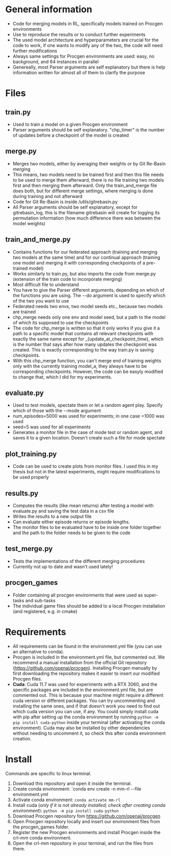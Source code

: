 # General information
- Code for merging models in RL, specifically models trained on Procgen environments
- Use to reproduce the results or to conduct further experiments
- The used model architecture and hyperparameters are crucial for the code to work, if one wants to modify any of the two, the code will need further modifications
- Always same settings for Procgen environments are used: easy, no background, and 64 instances in parallel
- Genereally, most Parser arguments are self explanatory but there is help information written for almost all of them to clarify the purpose

# Files
## train.py
- Used to train a model on a given Procgen environment
- Parser arguments should be self explanatory. "chp_timer" is the number of updates before a checkpoint of the model is created

## merge.py
- Merges two models, either by averaging their weights or by Git Re-Basin merging
- This means, two models need to be trained first and then this file needs to be used to merge them afterward, there is no file training two models first and then merging them afterward. Only the train_and_merge file does both, but for different merge settings, where merging is done during training and not afterward
- Code for Git Re-Basin is inside /utils/gitrebasin.py
- All Parser arguments should be self explanatory, except for gitrebasin_log, this is the filename gitrebasin will create for logging its permutation information (how much difference there was between the model weights)

## train_and_merge.py
- Contains functions for our federated approach (training and merging two models at the same time) and for our continual approach (training one model and merging it with corresponding checkpoints of a pre-trained model)
- Works similarly to train.py, but also imports the code from merge.py (extension of the train code to incorporate merging)
- Most difficult file to understand
- You have to give the Parser different arguments, depending on which of the functions you are using. The --do argument is used to specify which of the two you want to use
- Federated needs two envs, two model seeds etc., because two models are trained
- chp_merge needs only one env and model seed, but a path to the model of which its supposed to use the checkpoints
- The code for chp_merge is written so that it only works if you give it a path to a specific model that contains all relevant checkpoints with exactly the same name except for _{update_at_checkpoint_time}, which is the number that says after how many updates the checkpoint was created. This is exactly corresponding to the way train.py is saving checkpoints.
- With this chp_merge function, you can't merge end of training weights only with the currently training model_a, they always have to be corresponding checkpoints. However, the code can be easyly modified to change that, which I did for my experiments.

## evaluate.py
- Used to test models, spectate them or let a random agent play. Specify which of those with the --mode argument
- num_episodes=5000 was used for experiments; in one case =1000 was used
- seed=5 was used for all experiments
- Generates a monitor file in the case of mode test or random agent, and saves it to a given location. Doesn't create such a file for mode spectate

## plot_training.py
- Code can be used to create plots from monitor files. I used this in my thesis but not in the latest experiments, might require modifications to be used properly

## results.py
- Computes the results (like mean returns) after testing a model with evaluate.py and saving the test data in a csv file
- Writes the results to a new output file
- Can evaluate either episode returns or episode lengths.
- The monitor files to be evaluated have to be inside one folder together and the path to the folder needs to be given to the code

## test_merge.py
- Tests the implementations of the different merging procedures
- Currently not up to date and wasn't used lately!

## procgen_games
- Folder containing all procgen environments that were used as super-tasks and sub-tasks
- The individual game files should be added to a local Procgen installation (and registered, e.g. in cmake)

# Requirements
- All requirements can be found in the environment.yml file (you can use an alternative to conda). 
- Procgen is included in the environment.yml file, but commented out. We recommend a manual installation from the official Git repository (https://github.com/openai/procgen). Installing Procgen manually by first downloading the repository makes it easier to insert our modified Procgen files.
- **Cuda**: Cuda 11.7 was used for experiments with a RTX 3060, and the specific packages are included in the environment.yml file, but are commented out. This is because your machine might require a different cuda version or different packages. You can try uncommenting and installing the same ones, and if that doesn't work you need to find out which cuda version you can use, if any. You could simply install cuda with pip after setting up the conda environment by running `python -m pip install cuda-python` inside your terminal (after activating the conda environment). Cuda may also be installed by other dependencies without needing to uncomment it, so check this after conda environment creation.

# Install
Commands are specific to linux terminal.
1. Download this repository and open it inside the terminal.
2. Create conda environment: `conda env create -n mm-rl --file environment.yml
3. Activate conda environment: `conda activate mm-rl`
4. Install  cuda (*only if it is not already installed; check after creating conda environment*): `python -m pip install cuda-python`
5. Download Procgen repository fom https://github.com/openai/procgen
6. Open Procgen repository locally and insert our environment files from the procgen_games folder.
7. Register the new Procgen environments and install Procgen inside the crl-mm conda environment.
8. Open the crl-mm repository in your terminal, and run the files from there.
